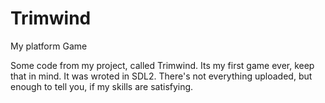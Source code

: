 # Trimwind
My platform Game

Some code from my project, called Trimwind. Its my first game ever, keep that in mind. It was wroted in SDL2. 
There's not everything uploaded, but enough to tell you, if my skills are satisfying.
